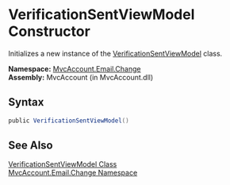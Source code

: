 VerificationSentViewModel Constructor
=====================================
Initializes a new instance of the [VerificationSentViewModel][1] class.

**Namespace:** [MvcAccount.Email.Change][2]  
**Assembly:** MvcAccount (in MvcAccount.dll)

Syntax
------

```csharp
public VerificationSentViewModel()
```


See Also
--------
[VerificationSentViewModel Class][1]  
[MvcAccount.Email.Change Namespace][2]  

[1]: README.md
[2]: ../README.md